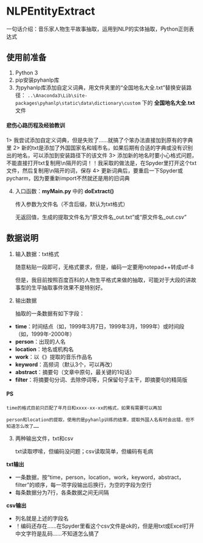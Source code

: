 # NLPEntityExtract
一句话介绍：音乐家人物生平故事抽取，运用到NLP的实体抽取，Python正则表达式


## 使用前准备
1. Python 3
2. pip安装pyhanlp库
3. 为pyhanlp库添加自定义词典，用文件夹里的“全国地名大全.txt”替换安装路径：
`..\Anaconda3\Lib\site-packages\pyhanlp\static\data\dictionary\custom`  下的 **全国地名大全.txt** 文件

#### 悲伤心路历程及经验教训
1> 我尝试添加自定义词典，但是失败了……就搞了个笨办法直接加到原有的字典里
2> 新的txt是添加了外国国家名和城市名，如果后期有合适的字典或没有识别出的地名，可以添加到安装路径下的该文件
3> 添加新的地名时要小心格式问题，不能直接打开txt复制用\n隔开的词！！我采取的做法是，在Spyder里打开这个txt文件，然后复制用\n隔开的词，保存
4> 更新词典后，要重启一下Spyder或pycharm，因为要重新import不然就还是用的旧词典


4. 入口函数：**myMain.py** 中的 **doExtract()**

    传入参数为文件名（不含后缀，默认为txt格式）
    
    无返回值，生成的提取文件名为“原文件名_out.txt”或“原文件名_out.csv”


## 数据说明
1. 输入数据：txt格式

    随意粘贴一段即可，无格式要求，但是，编码一定要用notepad++转成utf-8
    
    但是，我目前按照百度百科的人物生平格式来做的抽取，可能对于大段的讲故事型的生平抽取事件效果不是特别好。

2. 输出数据

    抽取的一条数据有如下字段：
* **time**：时间结点（如，1999年3月7日，1999年3月，1999年）或时间段（如，1999年-2000年）
* **person**：出现的人名
* **location**：地名或机构名
* **work**：以《》提取的音乐作品名
* **keyword**：高频词（默认3个，可以再改）
* **abstract**：摘要句（文章中原句，最关键的1句话）
* **filter**：将摘要句分词、去除停词等，只保留句子主干，即摘要句的精简版

#### PS

    time的格式目前只匹配了年月日和xxxx-xx-xx的格式，如果有需要可以再加
    
    person和location的提取，使用的是pyhanlp训练的结果，提取外国人名有时会出错，但不知道怎么改了……

3. 两种输出文件，txt和csv

    txt读取啰嗦，但编码没问题；csv读取简单，但编码有毛病

**txt输出**
* 一条数据，按“time，person，location，work，keyword，abstract，filter”的顺序，每一项字段输出后换行，为空的字段为空行
* 每条数据分为7行，各条数据之间无间隔

**csv输出**
* 列名就是上述的字段名
* ！编码还存在……在Spyder里看这个csv文件是ok的，但是用txt或Excel打开中文字符是乱码……不知道怎么搞了
